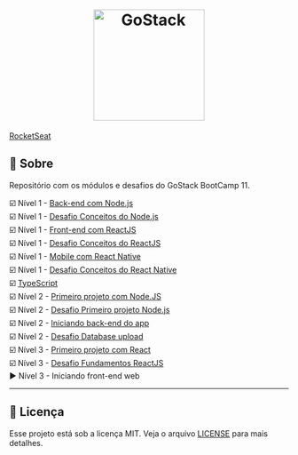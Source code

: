 <h1 align="center">
    <img alt="GoStack" src="https://rocketseat-cdn.s3-sa-east-1.amazonaws.com/bootcamp-header.png" width="200px" />
</h1>

[RocketSeat](https://rocketseat.com.br/)  

## :rocket: Sobre
Repositório com os módulos e desafios do GoStack BootCamp 11. 


:ballot_box_with_check: Nível 1 - [Back-end com Node.js](./nivel1/backend)  
:ballot_box_with_check: Nível 1 - [Desafio Conceitos do Node.js](https://github.com/muriloportugal/bootcamp11-desafio2-conceitos-node.js)  
:ballot_box_with_check: Nível 1 - [Front-end com ReactJS](./nivel1/frontend)  
:ballot_box_with_check: Nível 1 - [Desafio Conceitos do ReactJS](https://github.com/muriloportugal/bootcamp11-desafio3-conceitos-reactJS)  
:ballot_box_with_check: Nível 1 - [Mobile com React Native](./nivel1/mobile)  
:ballot_box_with_check: Nível 1 - [Desafio Conceitos do React Native](https://github.com/muriloportugal/bootcamp11-desafio4-conceitos-react-native)  
:ballot_box_with_check: [TypeScript](./typescript)  
:ballot_box_with_check: Nível 2 - [Primeiro projeto com Node.JS](./nivel2/primeiro-projeto-node)  
:ballot_box_with_check: Nível 2 - [Desafio Primeiro projeto Node.js](https://github.com/muriloportugal/bootcamp11-desafio5-primeiro-projeto-nodejs)  
:ballot_box_with_check: Nível 2 - [Iniciando back-end do app](./nivel2/iniciando-back-end)  
:ballot_box_with_check: Nível 2 - [Desafio Database upload](https://github.com/muriloportugal/bootcamp11-desafio6-Banco-de-dados-e-upload-de-arquivos-no-nodejs)  
:ballot_box_with_check: Nível 3 - [Primeiro projeto com React](./nivel3/05-primeiro-projeto-react)  
:ballot_box_with_check: Nível 3 - [Desafio Fundamentos ReactJS](https://github.com/muriloportugal/desafio7-gofinances-web)  
:arrow_forward: Nível 3 - Iniciando front-end web
___

## :memo: Licença

Esse projeto está sob a licença MIT. Veja o arquivo [LICENSE](./LICENSE) para mais detalhes.
